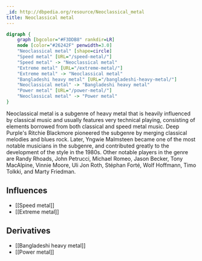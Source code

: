 ```yaml
---
_id: http://dbpedia.org/resource/Neoclassical_metal
title: Neoclassical metal
---
```


```dot
digraph {
	graph [bgcolor="#F3DDB8" rankdir=LR]
	node [color="#26242F" penwidth=3.0]
	"Neoclassical metal" [shape=circle]
	"Speed metal" [URL="/speed-metal/"]
	"Speed metal" -> "Neoclassical metal"
	"Extreme metal" [URL="/extreme-metal/"]
	"Extreme metal" -> "Neoclassical metal"
	"Bangladeshi heavy metal" [URL="/bangladeshi-heavy-metal/"]
	"Neoclassical metal" -> "Bangladeshi heavy metal"
	"Power metal" [URL="/power-metal/"]
	"Neoclassical metal" -> "Power metal"
}
```

Neoclassical metal is a subgenre of heavy metal that is heavily influenced by classical music and usually features very technical playing, consisting of elements borrowed from both classical and speed metal music. Deep Purple's Ritchie Blackmore pioneered the subgenre by merging classical melodies and blues rock. Later, Yngwie Malmsteen became one of the most notable musicians in the subgenre, and contributed greatly to the development of the style in the 1980s. Other notable players in the genre are Randy Rhoads, John Petrucci, Michael Romeo, Jason Becker, Tony MacAlpine, Vinnie Moore, Uli Jon Roth, Stéphan Forté, Wolf Hoffmann, Timo Tolkki, and Marty Friedman.

## Influences

- [[Speed metal]]
- [[Extreme metal]]

## Derivatives

- [[Bangladeshi heavy metal]]
- [[Power metal]]
